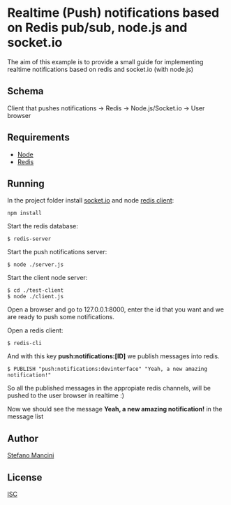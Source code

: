 Realtime (Push) notifications based on Redis pub/sub, node.js and socket.io
===========================================================================

The aim of this example is to provide a small guide for implementing 
realtime notifications based on redis and socket.io (with node.js)

Schema
------

Client that pushes notifications -> Redis -> Node.js/Socket.io -> User browser
   

Requirements
------------

- [Node](http://nodejs.org/)
- [Redis](http://redis.io)

Running
-------

In the project folder install [socket.io](http://socket.io/) and node [redis client](https://github.com/mranney/node_redis):

    npm install

Start the redis database:

    $ redis-server

Start the push notifications server:

    $ node ./server.js

Start the client node server:

    $ cd ./test-client
    $ node ./client.js

Open a browser and go to 127.0.0.1:8000, enter the id that you want and we are
ready to push some notifications.

Open a redis client:

    $ redis-cli

And with this key **push:notifications:[ID]** we publish messages into redis.
    
    $ PUBLISH "push:notifications:devinterface" "Yeah, a new amazing notification!"

So all the published messages in the appropiate redis channels, will be
pushed to the user browser in realtime :)


Now we should see the message **Yeah, a new amazing notification!** in the message list

Author
------
[Stefano Mancini <DevInterface>](http://www.devinterface.com)

License
-------
[ISC](https://opensource.org/licenses/ISC)


